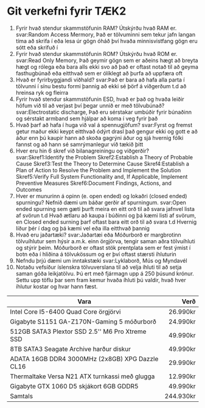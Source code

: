 # Git verkefni fyrir TÆK2

1. Fyrir hvað stendur skammstöfunin RAM? Útskýrðu hvað RAM er.  
		svar:Random Access Mermory, Það er tölvuminni sem tekur jafn langan tíma að skrifa í eða lesa úr gögn óháð því hvaða minnisvistfang gögn eru sótt eða skrifuð í
2. Fyrir hvað stendur skammstöfunin ROM? Útskýrðu hvað ROM er.
		svar:Read Only Memory, Það geymir gögn sem er aðeins hægt að breyta hægt og rólega eða bara alls ekki svo að það er oftast notað til að geyma fasthugbúnað eða eitthvað sem er ólíklegt að þurfa að uppfæra oft
3. Hvað er fyrirbyggjandi viðhald? 
		svar:Það er bara að hafa alla parta í tölvunni í sínu bestu formi þannig að ekki sé þörf á viðgerðum t.d að hreinsa ryk og fleirra
4. Fyrir hvað stendur skammstöfunin ESD, hvað er það og hvaða leiðir höfum við til að verjast því þegar unnið er með tölvubúnað?
		svar:Electrostatic discharge, Það eru sérstakar umbúðir fyrir búnaðinn og sérstakt armband sem hjálpar að koma í veg fyrir það
5. Hvað þarf að hafa í huga við val á spennugjöfum?
		svar:Fyrst og fremst getur maður ekki keypt eitthvað ódýrt drasl það gengur ekki og gott e að áður enn þú kaupir hann að skoða gagrýni áður og sjá hvernig fólki fannst og að hann sé samrýmanlegur við tækið þitt
6. Hver eru hin 6 skref við bilanagreiningu og viðgerðir?
		svar:Skref1:Identify the Problem Skref2:Establish a Theory of Probable Cause Skref3:Test the Theory to Determine Cause Skref4:Establish a Plan of Action to Resolve the Problem and Implement the Solution Skref5:Verify Full System Functionality and, If Applicable, Implement Preventive Measures Skref6:Document Findings, Actions, and Outcomes
7. Hver er munurinn á opinn (e. open ended) og lokaðri (closed ended) spurningu?
Nefnið dæmi um báðar gerðir af spurningum.
		svar:Open ended spurning sem gæti þurft meira en eitt orð til að svara jafnvel lista af svörun t.d Hvað ætlaru að kaupa í búðinni og þá kæmi listi af svörum, en Closed ended surning þarf oftast bara eitt orð til að svara t.d Hvernig líður þér í dag og þá kæmi vel eða illa eitthvað þannig
8. Hvað eru jaðartæki?
		svar:Jaðartæi eða Móðurborð er margbrotinn tölvuíhlutur sem hýsir a.m.k. einn örgjörva, tengir saman aðra tölvuíhluti og stýrir þeim. Móðurborð er oftast stök prentplata sem er fest ýmist í botn eða í hliðina á tölvukössum og er því oftast stærsti íhluturin
9. Nefndu þrjú dæmi um inntakstæki
		svar:Lyklaborð, Mús og Myndavél
10. Notaðu vefsíður íslenskra tölvuverslana til að velja íhluti til að setja saman góða
leikjatölvu. Þú ert með fjármagn upp á 250 þúsund krónur. Settu upp töflu þar sem
fram kemur hvaða íhluti þú valdir, hvað hver íhlutur kostar og hvar hann fæst.

| Vara                                            |Verð       |
| ----------------------------------------------- |----------:|
| Intel Core I5-6400 Quad Core örgjörvi           | 26.990kr  |
| Gigabyte S1151 GA-Z170N-Gaming 5 móðurborð      | 24.990kr  |
| 512GB SATA3 Plextor SSD 2.5'' M6 Pro Xtreme SSD | 49.990kr  |
| 8TB SATA3 Seagate Archive harður diskur         | 49.990kr  |
| ADATA 16GB DDR4 3000MHz (2x8GB) XPG Dazzle  CL16 | 29.990kr  |
| Thermaltake Versa N21 ATX turnkassi með glugga  | 12.990kr  |
| Gigabyte GTX 1060 D5 skjákort 6GB GDDR5         | 49.990kr  |
| Samtals                                         | 244.930kr |

















